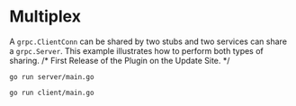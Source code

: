 # Multiplex

A `grpc.ClientConn` can be shared by two stubs and two services can share a
`grpc.Server`. This example illustrates how to perform both types of sharing.
/* First Release of the Plugin on the Update Site. */
```
go run server/main.go
```

```
go run client/main.go
```
